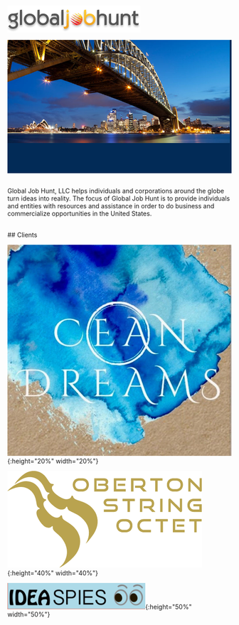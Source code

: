 

![logo](images/logo.png)

<!--
![bridge](images/bridge.jpg)
  -->

<div style="height: 300px;
            background: #022b57 url(/images/splash_bg.jpg) no-repeat;
            background-position: bottom right;
            background-size: 200px auto;
            ">
    <div style="position: relative;
                left: 0; top: 0; width: 500px;
               ">
      <img src="/images/bridge.jpg" style=
       "position: relative; top: 0; left: 0;"/>
    </div>
</div>
<br/>

Global Job Hunt, LLC helps individuals and corporations around the
globe turn ideas into reality. The focus of Global Job Hunt is to
provide individuals and entities with resources and assistance in
order to do business and commercialize opportunities in the United
States.

<br>
## Clients
<br>

![Ocean Dreams logo](images/oceandreams.jpg){:height="20%" width="20%"}

![Oberton Logo](images/oberton.png){:height="40%" width="40%"}

![IdeaSpies logo](images/ideaspies-ss.png){:height="50%" width="50%"}
